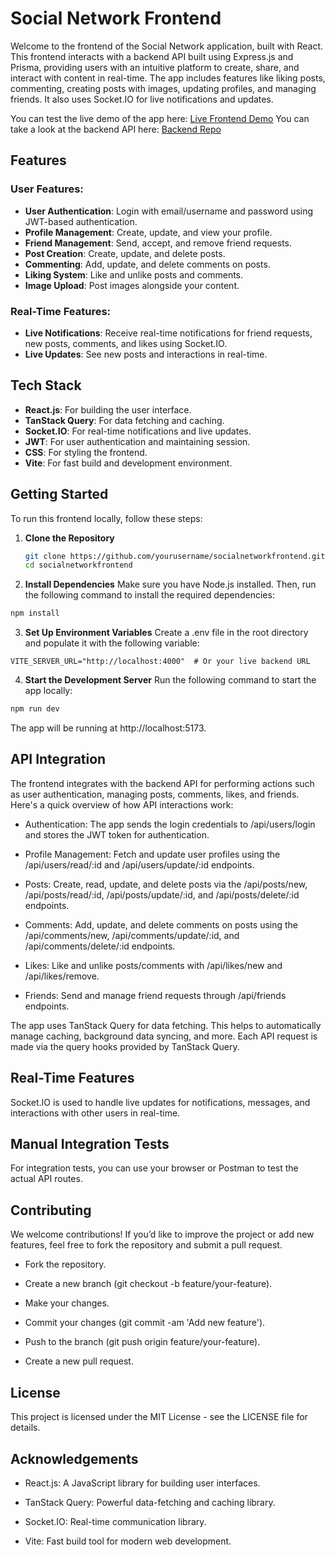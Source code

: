 # Social Network Frontend

Welcome to the frontend of the Social Network application, built with React. This frontend interacts with a backend API built using Express.js and Prisma, providing users with an intuitive platform to create, share, and interact with content in real-time. The app includes features like liking posts, commenting, creating posts with images, updating profiles, and managing friends. It also uses Socket.IO for live notifications and updates.

You can test the live demo of the app here: [Live Frontend Demo](socialnetworkfrontend-production.up.railway.app)
You can take a look at the backend API here: [Backend Repo](https://github.com/ToastedGMS/SocialNetworkBackend)

## Features

### User Features:
- **User Authentication**: Login with email/username and password using JWT-based authentication.
- **Profile Management**: Create, update, and view your profile.
- **Friend Management**: Send, accept, and remove friend requests.
- **Post Creation**: Create, update, and delete posts.
- **Commenting**: Add, update, and delete comments on posts.
- **Liking System**: Like and unlike posts and comments.
- **Image Upload**: Post images alongside your content.

### Real-Time Features:
- **Live Notifications**: Receive real-time notifications for friend requests, new posts, comments, and likes using Socket.IO.
- **Live Updates**: See new posts and interactions in real-time.

## Tech Stack

- **React.js**: For building the user interface.
- **TanStack Query**: For data fetching and caching.
- **Socket.IO**: For real-time notifications and live updates.
- **JWT**: For user authentication and maintaining session.
- **CSS**: For styling the frontend.
- **Vite**: For fast build and development environment.

## Getting Started

To run this frontend locally, follow these steps:

1. **Clone the Repository**
   ```bash
   git clone https://github.com/yourusername/socialnetworkfrontend.git
   cd socialnetworkfrontend
   ```
2. **Install Dependencies**
Make sure you have Node.js installed. Then, run the following command to install the required dependencies:

```bash
npm install
```
3. **Set Up Environment Variables**
Create a .env file in the root directory and populate it with the following variable:

```env
VITE_SERVER_URL="http://localhost:4000"  # Or your live backend URL
```
4. **Start the Development Server**
Run the following command to start the app locally:

```bash
npm run dev
```
The app will be running at http://localhost:5173.

## API Integration
The frontend integrates with the backend API for performing actions such as user authentication, managing posts, comments, likes, and friends. Here's a quick overview of how API interactions work:

- Authentication: The app sends the login credentials to /api/users/login and stores the JWT token for authentication.

- Profile Management: Fetch and update user profiles using the /api/users/read/:id and /api/users/update/:id endpoints.

- Posts: Create, read, update, and delete posts via the /api/posts/new, /api/posts/read/:id, /api/posts/update/:id, and /api/posts/delete/:id endpoints.

- Comments: Add, update, and delete comments on posts using the /api/comments/new, /api/comments/update/:id, and /api/comments/delete/:id endpoints.

- Likes: Like and unlike posts/comments with /api/likes/new and /api/likes/remove.

- Friends: Send and manage friend requests through /api/friends endpoints.

The app uses TanStack Query for data fetching. This helps to automatically manage caching, background data syncing, and more. Each API request is made via the query hooks provided by TanStack Query.

## Real-Time Features
Socket.IO is used to handle live updates for notifications, messages, and interactions with other users in real-time.

## Manual Integration Tests
For integration tests, you can use your browser or Postman to test the actual API routes.

## Contributing
We welcome contributions! If you’d like to improve the project or add new features, feel free to fork the repository and submit a pull request.

- Fork the repository.

- Create a new branch (git checkout -b feature/your-feature).

- Make your changes.

- Commit your changes (git commit -am 'Add new feature').

- Push to the branch (git push origin feature/your-feature).

- Create a new pull request.

## License
This project is licensed under the MIT License - see the LICENSE file for details.

## Acknowledgements
- React.js: A JavaScript library for building user interfaces.

- TanStack Query: Powerful data-fetching and caching library.

- Socket.IO: Real-time communication library.

- Vite: Fast build tool for modern web development.

